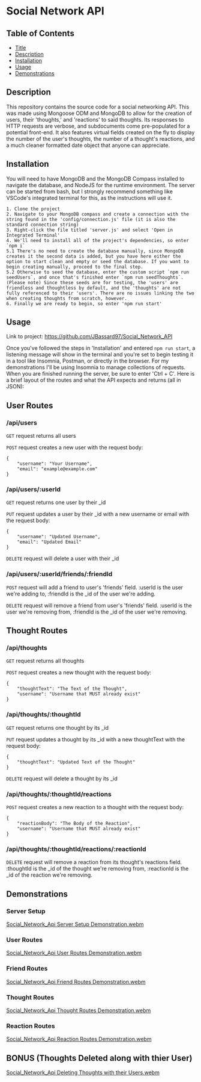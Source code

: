 # Social Network API

## Table of Contents

- [Title](#title)
- [Description](#description)
- [Installation](#installation)
- [Usage](#usage)
- [Demonstrations](#demonstrations)

## Description

This repository contains the source code for a social networking API. This was made using Mongoose ODM and MongoDB to allow for the creation of users, their 'thoughts,' and 'reactions' to said thoughts. Its responses to HTTP requests are verbose, and subdocuments come pre-populated for a potential front-end. It also features virtual fields created on the fly to display the number of the user's thoughts, the number of a thought's reactions, and a much cleaner formatted date object that anyone can appreciate.

## Installation

You will need to have MongoDB and the MongoDB Compass installed to navigate the database, and NodeJS for the runtime environment. The server can be started from bash, but I strongly recommend something like VSCode's integrated terminal for this, as the instructions will use it.

    1. Clone the project
    2. Navigate to your MongoDB compass and create a connection with the string found in the 'config/connection.js' file (it is also the standard connection string)
    3. Right-click the file titled 'server.js' and select 'Open in Integrated Terminal'
    4. We'll need to install all of the project's dependencies, so enter `npm i`
    5.1 There's no need to create the database manually, since MongoDB creates it the second data is added, but you have here either the option to start clean and empty or seed the database. If you want to begin creating manually, proceed to the final step.
    5.2 Otherwise to seed the database, enter the custom script `npm run seedUsers`, and once that's finished enter `npm run seedThoughts`. (Please note) Since these seeds are for testing, the 'users' are friendless and thoughtless by default, and the 'thoughts' are not fully referenced to their 'users'. There are no issues linking the two when creating thoughts from scratch, however.
    6. Finally we are ready to begin, so enter 'npm run start'

## Usage

Link to project: https://github.com/JBassard97/Social_Network_API

Once you've followed the steps in 'Installation' and entered `npm run start`, a listening message will show in the terminal and you're set to begin testing it in a tool like Insomnia, Postman, or directly in the browser. For my demonstrations I'll be using Insomnia to manage collections of requests. When you are finished running the server, be sure to enter 'Ctrl + C'. Here is a brief layout of the routes and what the API expects and returns (all in JSON):

## User Routes

### /api/users

`GET` request returns all users

`POST` request creates a new user with the request body:

    {
        "username": "Your Username",
        "email": "example@example.com"
    }

### /api/users/:userId

`GET` request returns one user by their _id

`PUT` request updates a user by their _id with a new username or email with the request body:

    {
        "username": "Updated Username",
        "email": "Updated Email"
    }

`DELETE` request will delete a user with their _id

### /api/users/:userId/friends/:friendId

`POST` request will add a friend to user's 'friends' field. :userId is the user we're adding to, :friendId is the _id of the user we're adding.

`DELETE` request will remove a friend from user's 'friends' field. :userId is the user we're removing from, :friendId is the _id of the user we're removing.

## Thought Routes

### /api/thoughts

`GET` request returns all thoughts

`POST` request creates a new thought with the request body:

    {
        "thoughtText": "The Text of the Thought",
        "username": "Username that MUST already exist"
    }

### /api/thoughts/:thoughtId

`GET` request returns one thought by its _id

`PUT` request updates a thought by its _id with a new thoughtText with the request body:

    {
        "thoughtText": "Updated Text of the Thought"
    }

`DELETE` request will delete a thought by its _id

### /api/thoughts/:thoughtId/reactions

`POST` request creates a new reaction to a thought with the request body:

    {
        "reactionBody": "The Body of the Reaction",
        "username": "Username that MUST already exist"
    }

### /api/thoughts/:thoughtId/reactions/:reactionId

`DELETE` request will remove a reaction from its thought's reactions field. :thoughtId is the _id of the thought we're removing from, :reactionId is the _id of the reaction we're removing.

## Demonstrations

### Server Setup
[Social_Network_Api Server Setup Demonstration.webm](https://github.com/JBassard97/Social_Network_API/assets/142551579/9a205b48-ba9b-45f8-8a8b-804151e70707)

### User Routes
[Social_Network_Api User Routes Demonstration.webm](https://github.com/JBassard97/Social_Network_API/assets/142551579/96c52d23-69ba-4a9d-942c-a236a943e727)

### Friend Routes
[Social_Network_Api Friend Routes Demonstration.webm](https://github.com/JBassard97/Social_Network_API/assets/142551579/dc677d83-8575-4057-8e27-5e99a4c0827e)

### Thought Routes
[Social_Network_Api Thought Routes Demonstration.webm](https://github.com/JBassard97/Social_Network_API/assets/142551579/12d09df6-af30-44f7-9060-b4e17fb9baa8)

### Reaction Routes
[Social_Network_Api Reaction Routes Demonstration.webm](https://github.com/JBassard97/Social_Network_API/assets/142551579/05e5f7d3-9ba7-489d-8744-b38c885f31b7)

## BONUS (Thoughts Deleted along with thier User)
[Social_Network_Api Deleting Thoughts with their Users.webm](https://github.com/JBassard97/Social_Network_API/assets/142551579/8164a078-0ad7-448c-a67b-cd538bff937f)











